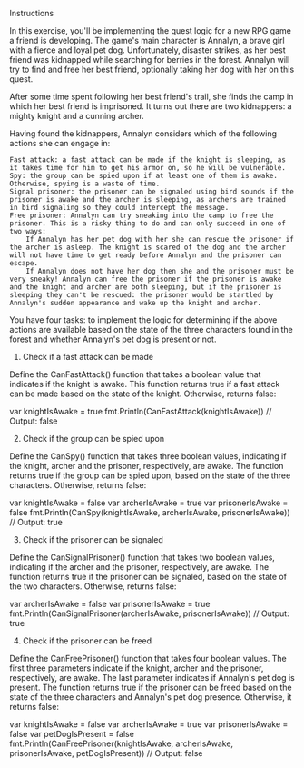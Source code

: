 Instructions

In this exercise, you'll be implementing the quest logic for a new RPG game a friend is developing. The game's main character is Annalyn, a brave girl with a fierce and loyal pet dog. Unfortunately, disaster strikes, as her best friend was kidnapped while searching for berries in the forest. Annalyn will try to find and free her best friend, optionally taking her dog with her on this quest.

After some time spent following her best friend's trail, she finds the camp in which her best friend is imprisoned. It turns out there are two kidnappers: a mighty knight and a cunning archer.

Having found the kidnappers, Annalyn considers which of the following actions she can engage in:

    Fast attack: a fast attack can be made if the knight is sleeping, as it takes time for him to get his armor on, so he will be vulnerable.
    Spy: the group can be spied upon if at least one of them is awake. Otherwise, spying is a waste of time.
    Signal prisoner: the prisoner can be signaled using bird sounds if the prisoner is awake and the archer is sleeping, as archers are trained in bird signaling so they could intercept the message.
    Free prisoner: Annalyn can try sneaking into the camp to free the prisoner. This is a risky thing to do and can only succeed in one of two ways:
        If Annalyn has her pet dog with her she can rescue the prisoner if the archer is asleep. The knight is scared of the dog and the archer will not have time to get ready before Annalyn and the prisoner can escape.
        If Annalyn does not have her dog then she and the prisoner must be very sneaky! Annalyn can free the prisoner if the prisoner is awake and the knight and archer are both sleeping, but if the prisoner is sleeping they can't be rescued: the prisoner would be startled by Annalyn's sudden appearance and wake up the knight and archer.

You have four tasks: to implement the logic for determining if the above actions are available based on the state of the three characters found in the forest and whether Annalyn's pet dog is present or not.
1. Check if a fast attack can be made

Define the CanFastAttack() function that takes a boolean value that indicates if the knight is awake. This function returns true if a fast attack can be made based on the state of the knight. Otherwise, returns false:

var knightIsAwake = true
fmt.Println(CanFastAttack(knightIsAwake))
// Output: false

2. Check if the group can be spied upon

Define the CanSpy() function that takes three boolean values, indicating if the knight, archer and the prisoner, respectively, are awake. The function returns true if the group can be spied upon, based on the state of the three characters. Otherwise, returns false:

var knightIsAwake = false
var archerIsAwake = true
var prisonerIsAwake = false
fmt.Println(CanSpy(knightIsAwake, archerIsAwake, prisonerIsAwake))
// Output: true

3. Check if the prisoner can be signaled

Define the CanSignalPrisoner() function that takes two boolean values, indicating if the archer and the prisoner, respectively, are awake. The function returns true if the prisoner can be signaled, based on the state of the two characters. Otherwise, returns false:

var archerIsAwake = false
var prisonerIsAwake = true
fmt.Println(CanSignalPrisoner(archerIsAwake, prisonerIsAwake))
// Output: true

4. Check if the prisoner can be freed

Define the CanFreePrisoner() function that takes four boolean values. The first three parameters indicate if the knight, archer and the prisoner, respectively, are awake. The last parameter indicates if Annalyn's pet dog is present. The function returns true if the prisoner can be freed based on the state of the three characters and Annalyn's pet dog presence. Otherwise, it returns false:

var knightIsAwake = false
var archerIsAwake = true
var prisonerIsAwake = false
var petDogIsPresent = false
fmt.Println(CanFreePrisoner(knightIsAwake, archerIsAwake, prisonerIsAwake, petDogIsPresent))
// Output: false
